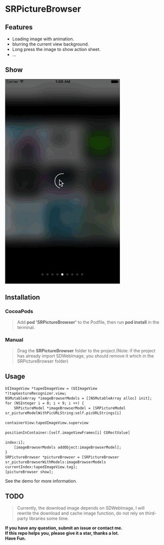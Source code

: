 # SRPictureBrowser

## Features

* Loading image with animation.
* blurring the current view background.
* Long press the image to show action sheet.
* ...

## Show

![image](./show.gif)

## Installation

### CocoaPods
> Add **pod 'SRPictureBrowser'** to the Podfile, then run **pod install** in the terminal.

### Manual
> Drag the **SRPictureBrowser** folder to the project.(Note: if the project has already import SDWebImage, you should remove it which in the SRPictureBrowser folder)

## Usage

````objc
UIImageView *tapedImageView = (UIImageView *)tapGestureRecognizer.view;
NSMutableArray *imageBrowserModels = [[NSMutableArray alloc] init];
for (NSInteger i = 0; i < 9; i ++) {
    SRPictureModel *imageBrowserModel = [SRPictureModel sr_pictureModelWithPicURLString:self.picURLStrings[i]
                                                                          containerView:tapedImageView.superview
                                                                    positionInContainer:[self.imageViewFrames[i] CGRectValue]
                                                                                  index:i];
    [imageBrowserModels addObject:imageBrowserModel];
}
SRPictureBrowser *pictureBrowser = [SRPictureBrowser sr_pictureBrowserWithModels:imageBrowserModels currentIndex:tapedImageView.tag];
[pictureBrowser show];
````
See the demo for more information.

## TODO
> Currently, the download image depends on SDWebImage, I will rewrite the download and cache image function, do not rely on third-party libraries some time.

**If you have any question, submit an issue or contact me.**   
**If this repo helps you, please give it a star, thanks a lot.**  
**Have Fun.**